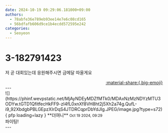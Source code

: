 ```yaml
---
date: 2024-10-19 09:29:06.181000+09:00
authors:
  - 78abfe36e789eb93ee14e7e6c08cd165
  - 56bdfafb606d9ce1b4ecdd572595e242
categories:
  - Seoyeon
---
```


# 3-182791423

<div class="post-container" markdown="1">
<div class="content-container md-sidebar__scrollwrap" markdown="1">

저 곧 대회있는데 응원해주시면 금메달 따올게요

</div>
</div>

<div style="text-align: right;" markdown="1">
<a href="https://weverse.io/fromis9/fanpost/3-182791423" style="text-align: right;">:material-share:{.big-emoji}</a>
</div>
---

<div class="comments-container md-sidebar__scrollwrap" markdown="1">
<div class="comment" markdown="1">
<div class='id-container' markdown="1">
![](https://phinf.wevpstatic.net/MjAyNDEyMDZfMTk0/MDAxNzMzNDYzMTU3ODYw.tGTD1QfitfecHkFF9-zI4fL0xnXf8VH8ht2j5Xh2a74g.QufL-i9_92XbdgbPBLGEpzXIrDqS4JTDRCqprDbYdJIg.JPEG/image.jpg?type=s72){ pfp loading=lazy }
**<span class="artist">더여니</span>** <small>Oct 19 2024, 09:29</small><br>
</div>
<div class='comment-body' markdown="1">
파이팅!
</div>
</div>
</div>
---

